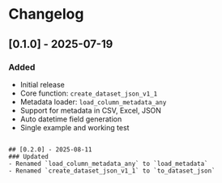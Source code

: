 # Changelog

## [0.1.0] - 2025-07-19
### Added
- Initial release
- Core function: `create_dataset_json_v1_1`
- Metadata loader: `load_column_metadata_any`
- Support for metadata in CSV, Excel, JSON
- Auto datetime field generation
- Single example and working test
```

## [0.2.0] - 2025-08-11
### Updated
- Renamed `load_column_metadata_any` to `load_metadata`
- Renamed `create_dataset_json_v1_1` to `to_dataset_json`

```